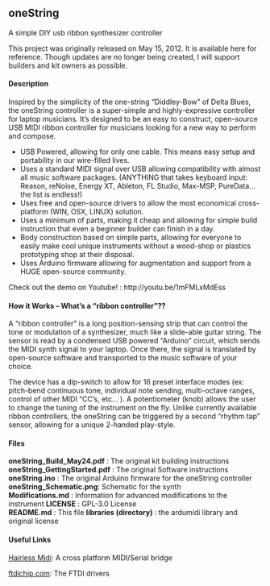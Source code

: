 ## oneString

A simple DIY usb ribbon synthesizer controller

This project was originally released on May 15, 2012. It is available here for reference. Though updates are no longer being created, I will support builders and kit owners as possible.

#### Description
Inspired by the simplicity of the one-string “Diddley-Bow” of Delta Blues, the oneString controller is a super-simple and highly-expressive controller for laptop musicians. It’s designed to be an easy to construct, open-source USB MIDI ribbon controller for musicians looking for a new way to perform and compose.

<ul>
<li class="level1"><div class="li">USB Powered, allowing for only one cable. This means easy setup and portability in our wire-filled lives.</div>
</li>
<li class="level1"><div class="li">Uses a standard MIDI signal over USB allowing compatibility with almost all music software packages. (ANYTHING that takes keyboard input: Reason, reNoise, Energy XT, Ableton, FL Studio, Max-MSP, PureData… the list is endless!)</div>
</li>
<li class="level1"><div class="li">Uses free and open-source drivers to allow the most economical cross-platform (WIN, OSX, LINUX) solution.</div>
</li>
<li class="level1"><div class="li">Uses a minimum of parts, making it cheap and allowing for simple build instruction that even a beginner builder can finish in a day.</div>
</li>
<li class="level1"><div class="li">Body construction based on simple parts, allowing for everyone to easily make cool unique instruments without a wood-shop or plastics prototyping shop at their disposal.</div>
</li>
<li class="level1"><div class="li">Uses Arduino firmware allowing for augmentation and support from a HUGE open-source community.</div>
</li>
</ul>
Check out the demo on Youtube! : http://youtu.be/1mFMLxMdEss

#### How it Works – What’s a “ribbon controller”??

A “ribbon controller” is a long position-sensing strip that can control the tone or modulation of a synthesizer, much like a slide-able guitar string. The sensor is read by a condensed USB powered “Arduino” circuit, which sends the MIDI synth signal to your laptop. Once there, the signal is translated by open-source software and transported to the music software of your choice.

The device has a dip-switch to allow for 16 preset interface modes (ex: pitch-bend continuous tone, individual note sending, multi-octave ranges, control of other MIDI “CC’s, etc… ). A potentiometer (knob) allows the user to change the tuning of the instrument on the fly. Unlike currently available ribbon controllers, the oneString can be triggered by a second “rhythm tap” sensor, allowing for a unique 2-handed play-style.


#### Files

**oneString_Build_May24.pdf** : The original kit building instructions  
**oneString_GettingStarted.pdf** : The original Software instructions  
**oneString.ino** : The original Arduino firmware for the oneString controller  
**oneString_Schematic.png**: Schematic for the synth  
**Modifications.md** : Information for advanced modifications to the instrument
**LICENSE** : GPL-3.0 License  
**README.md** : This file
**libraries (directory)** : the ardumidi library and original license

#### Useful Links
[Hairless Midi](https://github.com/projectgus/hairless-midiserial): A cross platform MIDI/Serial bridge

[ftdichip.com](https://www.ftdichip.com/Drivers/VCP.htm): The FTDI drivers
